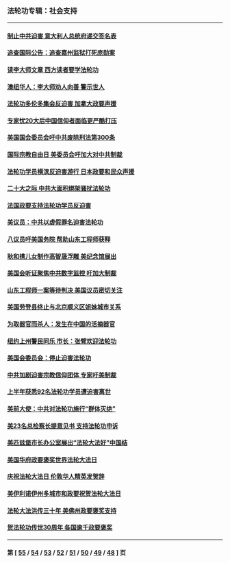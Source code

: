 ### 法轮功专辑：社会支持
---
#### [制止中共迫害 意大利人总统府递交签名表](../../pages/nf4386/n13933726.md?02260430) 
#### [追查国际公告：追查嘉州监狱打死庞勋案](../../pages/nf4386/n13933461.md?02260430) 
#### [读李大师文章 西方读者要学法轮功](../../pages/nf4386/n13925142.md?02260430) 
#### [澳纽华人：李大师劝人向善 警示世人](../../pages/nf4386/n13924146.md?02260430) 
#### [法轮功多伦多集会反迫害 加拿大政要声援](../../pages/nf4386/n13881303.md?02260430) 
#### [专家忧20大后中国信仰者面临更严酷打压](../../pages/nf4386/n13874993.md?02260430) 
#### [美国国会委员会吁中共废除刑法第300条](../../pages/nf4386/n13868121.md?02260430) 
#### [国际宗教自由日 美委员会吁加大对中共制裁](../../pages/nf4386/n13855021.md?02260430) 
#### [法轮功学员横滨反迫害游行 日本政要和民众声援](../../pages/nf4386/n13847132.md?02260430) 
#### [二十大之际 中共大面积绑架骚扰法轮功](../../pages/nf4386/n13846381.md?02260430) 
#### [法国政要支持法轮功学员反迫害](../../pages/nf4386/n13841970.md?02260430) 
#### [美议员：中共以虚假罪名迫害法轮功](../../pages/nf4386/n13841083.md?02260430) 
#### [八议员吁美国务院 帮助山东工程师获释](../../pages/nf4386/n13836379.md?02260430) 
#### [耿和携儿女制作高智晟浮雕 美纪念馆展出](../../pages/nf4386/n13829624.md?02260430) 
#### [美国会听证聚焦中共数字监控 吁加大制裁](../../pages/nf4386/n13825083.md?02260430) 
#### [山东工程师一案等待判决 美国议员密切关注](../../pages/nf4386/n13815065.md?02260430) 
#### [美国劳登县终止与北京顺义区姐妹城市关系](../../pages/nf4386/n13811030.md?02260430) 
#### [为取器官而杀人：发生在中国的活摘器官](../../pages/nf4386/n13794731.md?02260430) 
#### [纽约上州警民同乐 市长：张臂欢迎法轮功](../../pages/nf4386/n13794375.md?02260430) 
#### [美国会委员会：停止迫害法轮功](../../pages/nf4386/n13788164.md?02260430) 
#### [中共加剧迫害宗教信仰团体 专家吁美制裁](../../pages/nf4386/n13780252.md?02260430) 
#### [上半年获悉92名法轮功学员遭迫害离世](../../pages/nf4386/n13772701.md?02260430) 
#### [美前大使：中共对法轮功施行“群体灭绝”](../../pages/nf4386/n13771705.md?02260430) 
#### [美23名总检察长提意见书 支持法轮功申诉](../../pages/nf4386/n13766596.md?02260430) 
#### [美匹兹堡市长办公室展出“法轮大法好”中国结](../../pages/nf4386/n13749721.md?02260430) 
#### [美国华府政要褒奖世界法轮大法日](../../pages/nf4386/n13743770.md?02260430) 
#### [庆祝法轮大法日 伦敦华人精英发贺辞](../../pages/nf4386/n13741593.md?02260430) 
#### [美伊利诺伊州多城市和政要祝贺法轮大法日](../../pages/nf4386/n13737149.md?02260430) 
#### [法轮大法洪传三十年 美佛州政要褒奖支持](../../pages/nf4386/n13737103.md?02260430) 
#### [贺法轮功传世30周年 各国逾千政要褒奖](../../pages/nf4386/n13735828.md?02260430) 

---
#### 第 [ [55](./55.md?02260430) / [54](./54.md?02260430) / [53](./53.md?02260430) / [52](./52.md?02260430) / [51](./51.md?02260430) / [50](./50.md?02260430) / [49](./49.md?02260430) / [48](./48.md?02260430) ] 页
